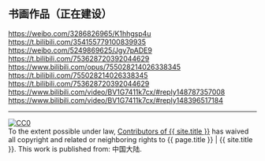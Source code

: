 ## 书画作品（正在建设）

https://weibo.com/3286826965/K1hhgsp4u
https://t.bilibili.com/354155779100839935 https://weibo.com/5249869625/Jgy7pADE9
https://t.bilibili.com/753628720392044629
https://www.bilibili.com/opus/755028214026338345
https://t.bilibili.com/755028214026338345
https://t.bilibili.com/753628720392044629
https://www.bilibili.com/video/BV1G7411k7cx/#reply148787357008
https://www.bilibili.com/video/BV1G7411k7cx/#reply148396517184

---
<p xmlns:dct="http://purl.org/dc/terms/" xmlns:vcard="http://www.w3.org/2001/vcard-rdf/3.0#">
  <a rel="license"
     href="http://creativecommons.org/publicdomain/zero/1.0/">
    <img src="https://licensebuttons.net/p/zero/1.0/88x31.png" style="border-style: none;" alt="CC0" />
  </a>
  <br />
  To the extent possible under law,
  <a rel="dct:publisher"
     href="xiaohengshu.com">
    <span property="dct:title">Contributors of {{ site.title }}</span></a>
  has waived all copyright and related or neighboring rights to
  <span property="dct:title">{{ page.title }} | {{ site.title }}</span>.
This work is published from:
<span property="vcard:Country" datatype="dct:ISO3166"
      content="CN" about="xiaohengshu.com">
  中国大陆</span>.
</p>